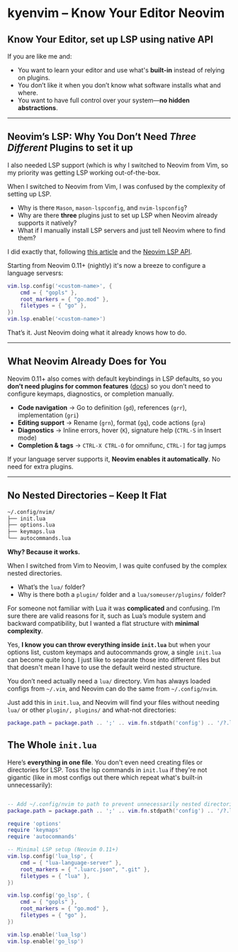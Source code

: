 # **kyenvim – Know Your Editor Neovim**  

## **Know Your Editor, set up LSP using native API**

If you are like me and:

- You want to learn your editor and use what's **built-in** instead of relying on plugins.
- You don’t like it when you don’t know what software installs what and where.  
- You want to have full control over your system—**no hidden abstractions**.  

--- 

## **Neovim’s LSP: Why You Don’t Need *Three Different* Plugins to set it up**  

I also needed LSP support (which is why I switched to Neovim from Vim, so my priority was getting LSP working out-of-the-box. 

When I switched to Neovim from Vim, I was confused by the complexity of setting up LSP.  
- Why is there `Mason`, `mason-lspconfig`, and `nvim-lspconfig`?  
- Why are there **three** plugins just to set up LSP when Neovim already supports it natively?  
- What if I manually install LSP servers and just tell Neovim where to find them?  

I did exactly that, following [this article](https://boltless.me/posts/neovim-config-without-plugins-2025/) and the [Neovim LSP API](https://neovim.io/doc/user/lsp.html).

Starting from Neovim 0.11+ (nightly) it's now a breeze to configure a language servesrs:

```lua
vim.lsp.config('<custom-name>', {
    cmd = { "gopls" },
    root_markers = { "go.mod" },
    filetypes = { "go" },
})
vim.lsp.enable('<custom-name>')
```
That’s it. Just Neovim doing what it already knows how to do.

---


## **What Neovim Already Does for You**  

Neovim 0.11+ also comes with default keybindings in LSP defaults, so you **don’t need plugins for common features** ([docs](https://neovim.io/doc/user/lsp.html#lsp-defaults)) so you don’t need to configure keymaps, diagnostics, or completion manually.  

- **Code navigation** → Go to definition (`gd`), references (`grr`), implementation (`gri`)  
- **Editing support** → Rename (`grn`), format (`gq`), code actions (`gra`)  
- **Diagnostics** → Inline errors, hover (`K`), signature help (`CTRL-S` in Insert mode)  
- **Completion & tags** → `CTRL-X CTRL-O` for omnifunc, `CTRL-]` for tag jumps  

If your language server supports it, **Neovim enables it automatically**. No need for extra plugins.

---
## **No Nested Directories – Keep It Flat**  

```bash
~/.config/nvim/
├── init.lua
├── options.lua
├── keymaps.lua
└── autocommands.lua
```
**Why? Because it works.**

When I switched from Vim to Neovim, I was quite confused by the complex nested directories.  
- What’s the `lua/` folder?  
- Why is there both a `plugin/` folder and a `lua/someuser/plugins/` folder?  

For someone not familiar with Lua it was **complicated** and confusing. I’m sure there are valid reasons for it, such as Lua’s module system and backward compatibility, but I wanted a flat structure with **minimal complexity**. 

Yes, **I know you can throw everything inside `init.lua`** but when your options list, custom keymaps and autocommands grow, a single `init.lua` can become quite long. I just like to separate those into different files but that doesn't mean I have to use the default weird nested structure. 

You don’t need actually need a `lua/` directory. Vim has always loaded configs from `~/.vim`, and Neovim can do the same from `~/.config/nvim`.

Just add this in `init.lua`, and Neovim will find your files without needing `lua/` or other `plugin/, plugins/` and what-not directories:  

```lua
package.path = package.path .. ';' .. vim.fn.stdpath('config') .. '/?.lua'
```

## **The Whole `init.lua`**  

Here’s **everything in one file**. You don't even need creating files or directories for LSP. Toss the lsp commands in `init.lua` if they're not gigantic (like in most configs out there which repeat what's built-in unnecessarily): 

```lua

-- Add ~/.config/nvim to path to prevent unnecessarily nested directories of neovim
package.path = package.path .. ';' .. vim.fn.stdpath('config') .. '/?.lua'

require 'options'
require 'keymaps'
require 'autocommands'

-- Minimal LSP setup (Neovim 0.11+)
vim.lsp.config('lua_lsp', {
    cmd = { "lua-language-server" },
    root_markers = { ".luarc.json", ".git" },
    filetypes = { "lua" },
})

vim.lsp.config('go_lsp', {
    cmd = { "gopls" },
    root_markers = { "go.mod" },
    filetypes = { "go" },
})

vim.lsp.enable('lua_lsp')
vim.lsp.enable('go_lsp')
```
